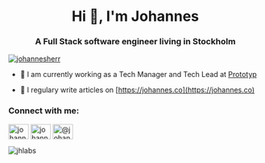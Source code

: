 <h1 align="center">Hi 👋, I'm Johannes</h1>
<h3 align="center">A Full Stack software engineer living in Stockholm</h3>

<p align="left"> <a href="https://twitter.com/johannesherr" target="blank"><img src="https://img.shields.io/twitter/follow/johannesherr?logo=twitter&style=for-the-badge" alt="johannesherr" /></a> </p>

- 🔭 I am currently working as a Tech Manager and Tech Lead at [Prototyp](https://prototyp.se)

- 📝 I regulary write articles on [https://johannes.co](https://johannes.co)

<h3 align="left">Connect with me:</h3>
<p align="left">
<a href="https://twitter.com/johannesherr" target="blank"><img align="center" src="https://cdn.jsdelivr.net/npm/simple-icons@3.0.1/icons/twitter.svg" alt="johannesherr" height="30" width="40" /></a>
<a href="https://linkedin.com/in/johannesherrmann" target="blank"><img align="center" src="https://cdn.jsdelivr.net/npm/simple-icons@3.0.1/icons/linkedin.svg" alt="johannesherrmann" height="30" width="40" /></a>
<a href="https://medium.com/@johannes_25755" target="blank"><img align="center" src="https://cdn.jsdelivr.net/npm/simple-icons@3.0.1/icons/medium.svg" alt="@johannes_25755" height="30" width="40" /></a>
</p>

<p><img align="center" src="https://github-readme-stats.vercel.app/api/top-langs?username=jhlabs&show_icons=true&locale=en&layout=compact" alt="jhlabs" /></p>
